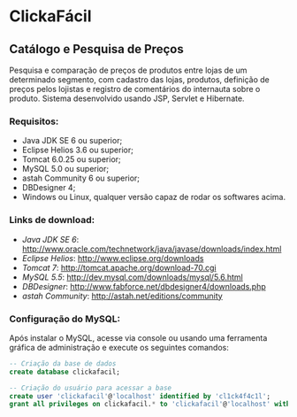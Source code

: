 ClickaFácil
===========

Catálogo e Pesquisa de Preços
------------------------------

Pesquisa e comparação de preços de produtos entre lojas de um determinado segmento, com cadastro das lojas, produtos, definição de preços pelos lojistas e registro de comentários do internauta sobre o produto. Sistema desenvolvido usando JSP, Servlet e Hibernate.

### Requisitos:

* Java JDK SE 6 ou superior;
* Eclipse Helios 3.6 ou superior;
* Tomcat 6.0.25 ou superior;
* MySQL 5.0 ou superior;
* astah Community 6 ou superior;
* DBDesigner 4;
* Windows ou Linux, qualquer versão capaz de rodar os softwares acima.

### Links de download:

* *Java JDK SE 6*: http://www.oracle.com/technetwork/java/javase/downloads/index.html
* *Eclipse Helios*: http://www.eclipse.org/downloads
* *Tomcat 7*: http://tomcat.apache.org/download-70.cgi
* *MySQL 5.5*: http://dev.mysql.com/downloads/mysql/5.6.html
* *DBDesigner*: http://www.fabforce.net/dbdesigner4/downloads.php
* *astah Community*: http://astah.net/editions/community

### Configuração do MySQL:

Após instalar o MySQL, acesse via console ou usando uma ferramenta gráfica de administração e execute os seguintes comandos:

```sql
-- Criação da base de dados
create database clickafacil;

-- Criação do usuário para acessar a base
create user 'clickafacil'@'localhost' identified by 'cl1ck4f4c1l';
grant all privileges on clickafacil.* to 'clickafacil'@'localhost' with grant option;
```
